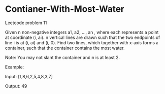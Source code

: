 # Contianer-With-Most-Water
Leetcode problem 11

Given n non-negative integers a1, a2, ..., an , where each represents a point at coordinate (i, ai). n vertical lines are drawn such
that the two endpoints of line i is at (i, ai) and (i, 0). Find two lines, which together with x-axis forms a container, such that 
the container contains the most water.

Note: You may not slant the container and n is at least 2.


Example:

Input: [1,8,6,2,5,4,8,3,7]

Output: 49
